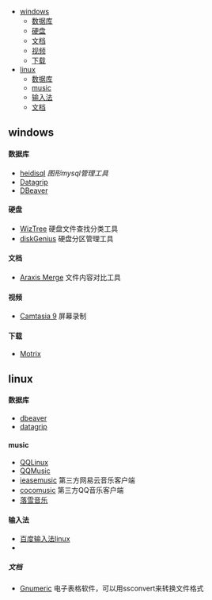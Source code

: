 * [windows](#windows)
  * [数据库](#数据库)
  * [硬盘](#硬盘)
  * [文档](#文档)
  * [视频](#视频)
  * [下载](#下载)
* [linux](#linux)
  * [数据库](#数据库)
  * [music](#music)
  * [输入法](#输入法)
  * [文档](#文档)
## windows
#### 数据库
* [heidisql](https://www.heidisql.com/download.php)  *图形mysql管理工具*
* [Datagrip](https://www.jetbrains.com/datagrip/download/)
* [DBeaver](https://github.com/dbeaver/dbeaver/releases)
#### 硬盘
* [WizTree](https://wiztreefree.com/) 硬盘文件查找分类工具
* [diskGenius](https://www.diskgenius.cn/)  硬盘分区管理工具
#### 文档
* [Araxis Merge](https://www.araxis.com/merge/download.en)  文件内容对比工具
#### 视频
* [Camtasia 9](https://www.techsmith.com/video-editor.html)  屏幕录制
#### 下载
* [Motrix](https://github.com/agalwood/Motrix/releases)
## linux
#### 数据库
* [dbeaver](https://dbeaver.io/download/)
* [datagrip](https://www.jetbrains.com/datagrip/download/)
#### music
* [QQLinux](https://im.qq.com/linuxqq/index.html)
* [QQMusic](https://y.qq.com/download/download.html)
* [ieasemusic](https://github.com/trazyn/ieaseMusic/releases)  第三方网易云音乐客户端
* [cocomusic](https://github.com/xtuJSer/CoCoMusic/releases)  第三方QQ音乐客户端
* [落雪音乐](https://github.com/lyswhut/lx-music-desktop/releases)
#### 输入法
* [百度输入法linux](http://srf.baidu.com/site/guanwang_linux/index.html)
* []()
##### 文档
* [Gnumeric]() 电子表格软件，可以用ssconvert来转换文件格式
